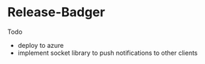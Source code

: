 # Release-Badger

Todo
* deploy to azure
* implement socket library to push notifications to other clients
